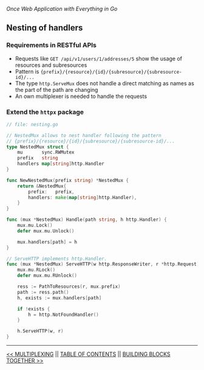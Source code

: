 *Once Web Application with Everything in Go*

## Nesting of handlers

### Requirements in RESTful APIs

* Requests like `GET /api/v1/users/1/addresses/5` show the usage of resources and subresources
* Pattern is `{prefix}/{resource}/{id}/{subresource}/{subresource-id}/...`
* The type `http.ServeMux` does not handle a direct matching as names as the part of the path are changing
* An own multiplexer is needed to handle the requests

### Extend the `httpx` package

```go
// file: nesting.go

// NestedMux allows to nest handler following the pattern
// {prefix}/{resource}/{id}/{subresource}/{subresource-id}/...
type NestedMux struct {
	mu       sync.RWMutex
	prefix   string
	handlers map[string]http.Handler
}

func NewNestedMux(prefix string) *NestedMux {
	return &NestedMux{
		prefix:   prefix,
		handlers: make(map[string]http.Handler),
	}
}

func (mux *NestedMux) Handle(path string, h http.Handler) {
	mux.mu.Lock()
	defer mux.mu.Unlock()

	mux.handlers[path] = h
}

// ServeHTTP implements http.Handler.
func (mux *NestedMux) ServeHTTP(w http.ResponseWriter, r *http.Request) {
	mux.mu.RLock()
	defer mux.mu.RUnlock()

	ress := PathToResources(r, mux.prefix)
	path := ress.path()
	h, exists := mux.handlers[path]

	if !exists {
		h = http.NotFoundHandler()
	}

	h.ServeHTTP(w, r)
}
```

---

[<< MULTIPLEXING](multiplexing.md) ||  [TABLE OF CONTENTS](../README.md) || [BUILDING BLOCKS TOGETHER >>](buildingblocks.md)
